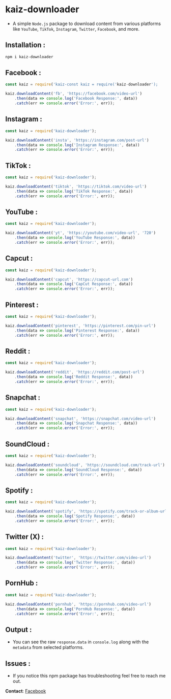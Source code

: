 # kaiz-downloader

* A simple `Node.js` package to download content from various platforms like `YouTube`, `TikTok`, `Instagram`, `Twitter`, `Facebook`, and more.


## Installation :
```bash
npm i kaiz-downloader
```

## Facebook :
```js
const kaiz = require('kaiz-const kaiz = require('kaiz-downloader');

kaiz.downloadContent('fb', 'https://facebook.com/video-url')
    .then(data => console.log('Facebook Response:', data))
    .catch(err => console.error('Error:', err));
```

## Instagram :
```js
const kaiz = require('kaiz-downloader');

kaiz.downloadContent('insta', 'https://instagram.com/post-url')
    .then(data => console.log('Instagram Response:', data))
    .catch(err => console.error('Error:', err));
```
## TikTok :
```js
const kaiz = require('kaiz-downloader');

kaiz.downloadContent('tiktok', 'https://tiktok.com/video-url')
    .then(data => console.log('TikTok Response:', data))
    .catch(err => console.error('Error:', err));
```
## YouTube :
```js
const kaiz = require('kaiz-downloader');

kaiz.downloadContent('yt', 'https://youtube.com/video-url', '720')
    .then(data => console.log('YouTube Response:', data))
    .catch(err => console.error('Error:', err));
```
## Capcut :
```js
const kaiz = require('kaiz-downloader');

kaiz.downloadContent('capcut', 'https://capcut-url.com')
    .then(data => console.log('CapCut Response:', data))
    .catch(err => console.error('Error:', err));
```
## Pinterest :
```js
const kaiz = require('kaiz-downloader');

kaiz.downloadContent('pinterest', 'https://pinterest.com/pin-url')
    .then(data => console.log('Pinterest Response:', data))
    .catch(err => console.error('Error:', err));
```
## Reddit :
```js
const kaiz = require('kaiz-downloader');

kaiz.downloadContent('reddit', 'https://reddit.com/post-url')
    .then(data => console.log('Reddit Response:', data))
    .catch(err => console.error('Error:', err));
```
## Snapchat :
```js
const kaiz = require('kaiz-downloader');

kaiz.downloadContent('snapchat', 'https://snapchat.com/video-url')
    .then(data => console.log('Snapchat Response:', data))
    .catch(err => console.error('Error:', err));
```
## SoundCloud :
```js
const kaiz = require('kaiz-downloader');

kaiz.downloadContent('soundcloud', 'https://soundcloud.com/track-url')
    .then(data => console.log('SoundCloud Response:', data))
    .catch(err => console.error('Error:', err));
```
## Spotify :
```js
const kaiz = require('kaiz-downloader');

kaiz.downloadContent('spotify', 'https://spotify.com/track-or-album-url')
    .then(data => console.log('Spotify Response:', data))
    .catch(err => console.error('Error:', err));
```
## Twitter (X) : 
```js
const kaiz = require('kaiz-downloader');

kaiz.downloadContent('twitter', 'https://twitter.com/video-url')
    .then(data => console.log('Twitter Response:', data))
    .catch(err => console.error('Error:', err));
```
## PornHub :
```js
const kaiz = require('kaiz-downloader');

kaiz.downloadContent('pornhub', 'https://pornhub.com/video-url')
    .then(data => console.log('PornHub Response:', data))
    .catch(err => console.error('Error:', err));
```
## Output :

* You can see the raw `response.data` in `console.log` along with the `metadata` from selected platforms.

## Issues :
* If you notice this npm package has troubleshooting feel free to reach me out.

**Contact**: [Facebook](https://www.facebook.com/known.as.kaizenji)
